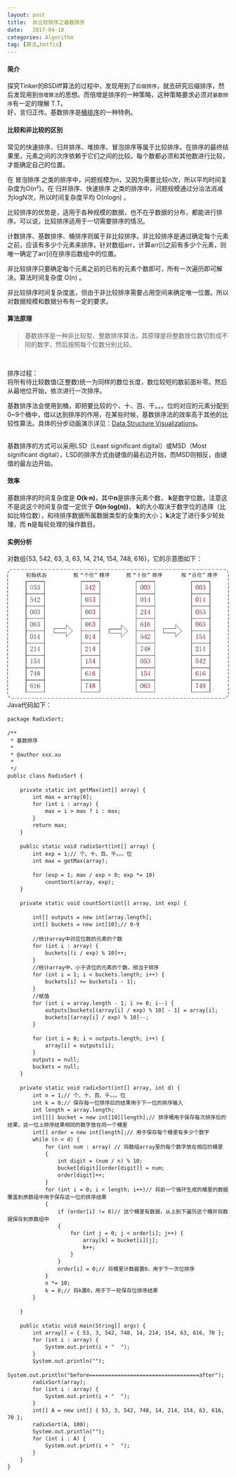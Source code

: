 ```yaml
---
layout: post
title:  非比较排序之基数排序
date:   2017-04-10
categories: Algorithm
tag: [算法,hotfix]
---
```



#### 简介 ####

探究Tinker的BSDiff算法的过程中，发现用到了`后缀排序`，就去研究后缀排序，然后发现用到`倍增算法`的思想。而倍增是排序的一种策略，这种策略要求必须对`基数排序`有一定的理解 T.T。<br>
好，言归正传。基数排序是[桶排序](http://xusx1024.com/2017/04/10/bucket-sort/)的一种特例。 

#### 比较和非比较的区别 ####

常见的快速排序、归并排序、堆排序、冒泡排序等属于比较排序。在排序的最终结果里，元素之间的次序依赖于它们之间的比较。每个数都必须和其他数进行比较，才能确定自己的位置。

在 冒泡排序 之类的排序中，问题规模为n，又因为需要比较n次，所以平均时间复杂度为O(n²)。在 归并排序、快速排序 之类的排序中，问题规模通过分治法消减为logN次，所以时间复杂度平均 O(nlogn) 。

比较排序的优势是，适用于各种规模的数据，也不在乎数据的分布，都能进行排序。可以说，比较排序适用于一切需要排序的情况。

计数排序、基数排序、桶排序则属于非比较排序。非比较排序是通过确定每个元素之前，应该有多少个元素来排序。针对数组arr，计算arr[i]之前有多少个元素，则唯一确定了arr[i]在排序后数组中的位置。

非比较排序只要确定每个元素之前的已有的元素个数即可，所有一次遍历即可解决。算法时间复杂度 O(n) 。

非比较排序时间复杂度底，但由于非比较排序需要占用空间来确定唯一位置。所以对数据规模和数据分布有一定的要求。

#### 算法原理 ####
>基数排序是一种非比较型、整数排序算法，其原理是将整数按位数切割成不同的数字，然后按照每个位数分别比较。
<br>

排序过程：<br>
将所有待比较数值(正整数)统一为同样的数位长度，数位较短的数前面补零。然后从最地位开始，依次进行一次排序。<br>

基数排序法会使用到桶，即把要比较的个、十、百、千。。。位的对应的元素分配到0~9个桶中，借以达到排序的作用，在某些时候，基数排序法的效率高于其他的比较性算法。具体的分步动画演示详见：[Data Structure Visualizations](http://www.cs.usfca.edu/~galles/visualization/RadixSort.html)。

<br>
基数排序的方式可以采用LSD（Least significant digital）或MSD（Most significant digital），LSD的排序方式由键值的最右边开始，而MSD则相反，由键值的最左边开始。

#### 效率 ####

基数排序的时间复杂度是 **O(k·n)**，其中**n**是排序元素个数， **k**是数字位数。注意这不是说这个时间复杂度一定优于 **O(n·log(n))**， **k**的大小取决于数字位的选择（比如比特位数），和待排序数据所属数据类型的全集的大小； **k**决定了进行多少轮处理，而 **n**是每轮处理的操作数目。


#### 实例分析 ####

对数组{53, 542, 63, 3, 63, 14, 214, 154, 748, 616}，它的示意图如下：

![示例图](../res/img/radix_sort.png)
Java代码如下：
	
	package RadixSort;
	
	/**
	 * 基数排序
	 * 
	 * @author sxx.xu
	 *
	 */
	public class RadixSort {
	
		private static int getMax(int[] array) {
			int max = array[0];
			for (int i : array) {
				max = i > max ? i : max;
			}
			return max;
		}
	
		public static void radixSort(int[] array) {
			int exp = 1;// 个、十、百、千。。。位
			int max = getMax(array);
	
			for (exp = 1; max / exp > 0; exp *= 10)
				countSort(array, exp);
		}
	
		private static void countSort(int[] array, int exp) {
	
			int[] outputs = new int[array.length];
			int[] buckets = new int[10];// 0-9
	
			//统计array中对应位数的元素的个数
			for (int i : array) {
				buckets[(i / exp) % 10]++;
			}
			//统计array中，小于该位的元素的个数，相当于排序
			for (int i = 1; i < buckets.length; i++) {
				buckets[i] += buckets[i - 1];
			}
			//赋值
			for (int i = array.length - 1; i >= 0; i--) {
				outputs[buckets[(array[i] / exp) % 10] - 1] = array[i];
				buckets[(array[i] / exp) % 10]--;
			}
	
			for (int i = 0; i < outputs.length; i++) {
				array[i] = outputs[i];
			}
			outputs = null;
			buckets = null;
		}
	
		private static void radixSort(int[] array, int d) {
			int n = 1;// 个、十、百、千。。。位
			int k = 0;// 保存每一位排序后的结果用于下一位的排序输入
			int length = array.length;
			int[][] bucket = new int[10][length];// 排序桶用于保存每次排序后的结果，这一位上排序结果相同的数字放在同一个桶里
			int[] order = new int[length];// 用于保存每个桶里有多少个数字
			while (n < d) {
				for (int num : array) // 将数组array里的每个数字放在相应的桶里
				{
					int digit = (num / n) % 10;
					bucket[digit][order[digit]] = num;
					order[digit]++;
				}
				for (int i = 0; i < length; i++)// 将前一个循环生成的桶里的数据覆盖到原数组中用于保存这一位的排序结果
				{
					if (order[i] != 0)// 这个桶里有数据，从上到下遍历这个桶并将数据保存到原数组中
					{
						for (int j = 0; j < order[i]; j++) {
							array[k] = bucket[i][j];
							k++;
						}
					}
					order[i] = 0;// 将桶里计数器置0，用于下一次位排序
				}
				n *= 10;
				k = 0;// 将k置0，用于下一轮保存位排序结果
			}
	
		}
	
		public static void main(String[] args) {
			int array[] = { 53, 3, 542, 748, 14, 214, 154, 63, 616, 70 };
			for (int i : array) {
				System.out.print(i + "  ");
			}
			System.out.println("");
			System.out.println("before===================================after");
			radixSort(array);
			for (int i : array) {
				System.out.print(i + "  ");
			}
			int[] A = new int[] { 53, 3, 542, 748, 14, 214, 154, 63, 616, 70 };
			radixSort(A, 100);
			System.out.println("");
			for (int i : A) {
				System.out.print(i + "  ");
			}
		}
	}
